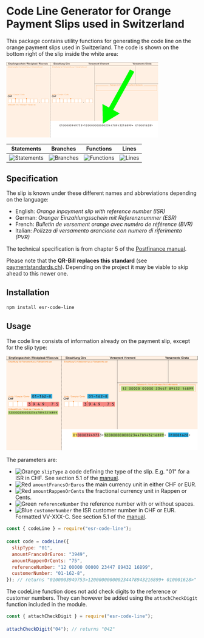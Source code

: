 # Code Line Generator for Orange Payment Slips used in Switzerland

This package contains utility functions for generating the code line on the orange payment slips used in Switzerland. The code is shown on the bottom right of the slip inside the white area:

![Swiss orange inpayment slip with code line example](./doc/code-line-location.gif)

| Statements                  | Branches                | Functions                 | Lines                |
| --------------------------- | ----------------------- | ------------------------- | -------------------- |
| ![Statements](https://img.shields.io/badge/Coverage-100%25-brightgreen.svg) | ![Branches](https://img.shields.io/badge/Coverage-100%25-brightgreen.svg) | ![Functions](https://img.shields.io/badge/Coverage-100%25-brightgreen.svg) | ![Lines](https://img.shields.io/badge/Coverage-100%25-brightgreen.svg)    |

## Specification

The slip is known under these different names and abbreviations depending on the language:

- English: _Orange inpayment slip with reference number (ISR)_
- German: _Oranger Einzahlungsschein mit Referenznummer (ESR)_
- French: _Bulletin de versement orange avec numéro de référence (BVR)_
- Italian: _Polizza di versamento arancione con numero di riferimento (PVR)_

The technical specification is from chapter 5 of the [Postfinance manual](https://www.postfinance.ch/content/dam/pfch/doc/cust/download/inpayslip_isr_man_en.pdf#page=23).

Please note that the **QR-Bill replaces this standard** (see [paymentstandards.ch](https://www.paymentstandards.ch/)). Depending on the project it may be viable to skip ahead to this newer one.

## Installation

```bash
npm install esr-code-line
```

## Usage

The code line consists of information already on the payment slip, except for the slip type:

![Code line parameters example](./doc/code-line-parameters.gif)

The parameters are:

- ![Orange](https://via.placeholder.com/15/ffdf69/000000?text=+) `slipType` a code defining the type of the slip. E.g. "01" for a ISR in CHF. See section 5.1 of the [manual](https://www.postfinance.ch/content/dam/pfch/doc/cust/download/inpayslip_isr_man_en.pdf#page=26).
- ![Red](https://via.placeholder.com/15/f03c15/000000?text=+) `amountFrancsOrEuros` the main currency unit in either CHF or EUR.
- ![Red](https://via.placeholder.com/15/f03c15/000000?text=+) `amountRappenOrCents` the fractional currency unit in Rappen or Cents.
- ![Green](https://via.placeholder.com/15/aed070/000000?text=+) `referenceNumber` the reference number with or without spaces.
- ![Blue](https://via.placeholder.com/15/2ea9da/000000?text=+) `customerNumber` the ISR customer number in CHF or EUR. Formatted VV-XXX-C. See section 5.1 of the [manual](https://www.postfinance.ch/content/dam/pfch/doc/cust/download/inpayslip_isr_man_en.pdf#page=26).

```js
const { codeLine } = require("esr-code-line");

const code = codeLine({
  slipType: "01",
  amountFrancsOrEuros: "3949",
  amountRappenOrCents: "75",
  referenceNumber: "12 00000 00000 23447 89432 16899",
  customerNumber: "01-162-8",
}); // returns "0100003949753>120000000000234478943216899+ 010001628>"
```

The codeLine function does not add check digits to the reference or customer numbers. They can however be added using the `attachCheckDigit` function included in the module.

```js
const { attachCheckDigit } = require("esr-code-line");

attachCheckDigit("04"); // returns "042"
```
